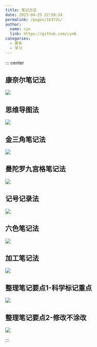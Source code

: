 ```yaml
---
title: 笔记方法
date: 2023-04-25 22:59:24
permalink: /pages/1b372c/
author: 
  name: cyn
  link: https://github.com/cyn6
categories: 
  - 更多
  - 学习
---
```



::: center

## 康奈尔笔记法
![](https://cdn.staticaly.com/gh/xugaoyi/image_store/blog/20200716105752.jpg)

## 思维导图法
![](https://cdn.staticaly.com/gh/xugaoyi/image_store/blog/20200716105747.jpg)

## 金三角笔记法
![](https://cdn.staticaly.com/gh/xugaoyi/image_store/blog/20200716105753.jpg)

## 曼陀罗九宫格笔记法
![](https://cdn.staticaly.com/gh/xugaoyi/image_store/blog/20200716105748.jpg)

## 记号记录法
![](https://cdn.staticaly.com/gh/xugaoyi/image_store/blog/20200716105749.jpg)

## 六色笔记法
![](https://cdn.staticaly.com/gh/xugaoyi/image_store/blog/20200716105750.jpg)

## 加工笔记法
![](https://cdn.staticaly.com/gh/xugaoyi/image_store/blog/20200716105751.jpg)

## 整理笔记要点1-科学标记重点
![](https://cdn.staticaly.com/gh/xugaoyi/image_store/blog/20200716105746.jpg)

## 整理笔记要点2-修改不涂改
![](https://cdn.staticaly.com/gh/xugaoyi/image_store/blog/20200716105745.jpg)

:::
